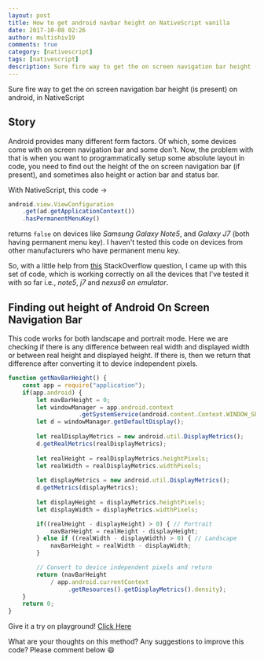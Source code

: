 ```yaml
---
layout: post
title: How to get android navbar height on NativeScript vanilla
date: 2017-10-08 02:26
author: multishiv19
comments: true
category: [nativescript]
tags: [nativescript]
description: Sure fire way to get the on screen navigation bar height (is present) on android, in NativeScript
---
```


Sure fire way to get the on screen navigation bar height (is present) on android, in NativeScript

## Story
Android provides many different form factors. Of which, some devices come with on screen navigation bar and some don't.
Now, the problem with that is when you want to programmatically setup some absolute layout in code, you need to 
find out the height of the on screen navigation bar (if present), and sometimes also height or action bar and status bar.

With NativeScript, this code -> 
```javascript
android.view.ViewConfiguration
    .get(ad.getApplicationContext())
    .hasPermanentMenuKey()
```
returns `false` on devices like _Samsung Galaxy Note5_, and _Galaxy J7_ (both having permanent menu key).
I haven't tested this code on devices from other manufacturers who have permanent menu key.

So, with a little help from <a href="https://stackoverflow.com/questions/28983621/detect-soft-navigation-bar-availability-in-android-device-progmatically" target="_blank">this</a> StackOverflow question, I came up with this set of code, which is working correctly on all the devices that I've tested it with so far i.e., _note5_, _j7_ and _nexus6 on emulator_.

## Finding out height of Android On Screen Navigation Bar

This code works for both landscape and portrait mode. Here we are checking if there is any difference between
real width and displayed width or between real height and displayed height. If there is, then we return
that difference after converting it to device independent pixels.

```javascript
function getNavBarHeight() {
    const app = require("application");
    if(app.android) {
        let navBarHeight = 0;
        let windowManager = app.android.context
                    .getSystemService(android.content.Context.WINDOW_SERVICE);
        let d = windowManager.getDefaultDisplay();
        
        let realDisplayMetrics = new android.util.DisplayMetrics();
        d.getRealMetrics(realDisplayMetrics);
    
        let realHeight = realDisplayMetrics.heightPixels;
        let realWidth = realDisplayMetrics.widthPixels;
    
        let displayMetrics = new android.util.DisplayMetrics();
        d.getMetrics(displayMetrics);
    
        let displayHeight = displayMetrics.heightPixels;
        let displayWidth = displayMetrics.widthPixels;

        if((realHeight - displayHeight) > 0) { // Portrait
            navBarHeight = realHeight - displayHeight;
        } else if ((realWidth - displayWidth) > 0) { // Landscape
            navBarHeight = realWidth - displayWidth;
        }

        // Convert to device independent pixels and return
        return (navBarHeight 
            / app.android.currentContext
                 .getResources().getDisplayMetrics().density);
    }
    return 0;
}
```

Give it a try on playground!
<a href="https://play.nativescript.org/?template=play-js&id=fm0tzR4yf00jiNG2txIC0" target="_blank">Click Here</a>

What are your thoughts on this method? Any suggestions to improve this code? Please comment below :smile:
